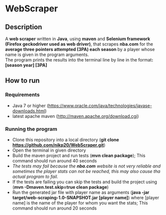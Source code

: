# WebScraper

## Description
A <b>web scraper</b> written in <b>Java</b>, using <b>maven</b> and <b>Selenium framework (Firefox geckodriver used as web driver)</b>, that scrapes <b>nba.com</b> for the <b>average three pointers attempted (3PA) each season </b>by a player whose name is given in the program arguments.  
The program prints the results into the terminal line by line in the format<b>: [season year] [3PA]</b>

## How to run
### Requirements
- Java 7 or higher (https://www.oracle.com/java/technologies/javase-downloads.html)
- latest apache maven (http://maven.apache.org/download.cgi)
### Running the program
- Clone this repository into a local directory (<b>git clone https://github.com/nikp20/WebScraper.git</b>)
- Open the terminal in given directory
- Build the maven project and run tests (<b>mvn clean package</b>); This command should run around 40 seconds
- *The tests may fail because the <b>nba.com</b> website is not very reliable and sometimes the player stats can not be reached, this may also cause tha actual program to fail.*
- If the tests are failing you can skip the tests and build the project using (<b>mvn -Dmaven.test.skip=true clean package</b>)
- Run the generated jar file with player name as arguments (<b>java -jar target/web-scraping-1.0-SNAPSHOT.jar [player name]</b>) where [player name] is the name of the player for whom you want the stats; This command should run around 20 seconds
